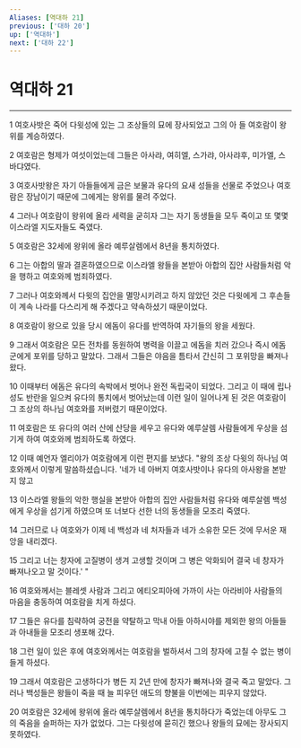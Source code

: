 ```yaml
---
Aliases: [역대하 21]
previous: ['대하 20']
up: ['역대하']
next: ['대하 22']
---
```

# 역대하 21

***


1 여호사밧은 죽어 다윗성에 있는 그 조상들의 묘에 장사되었고 그의 아 들 여호람이 왕위를 계승하였다. 

2 여호람은 형제가 여섯이었는데 그들은 아사랴, 여히엘, 스가랴, 아사랴후, 미가엘, 스바댜였다. 

3 여호사밧왕은 자기 아들들에게 금은 보물과 유다의 요새 성들을 선물로 주었으나 여호람은 장남이기 때문에 그에게는 왕위를 물려 주었다. 

4 그러나 여호람이 왕위에 올라 세력을 굳히자 그는 자기 동생들을 모두 죽이고 또 몇몇 이스라엘 지도자들도 죽였다. 

5 여호람은 32세에 왕위에 올라 예루살렘에서 8년을 통치하였다. 

6 그는 아합의 딸과 결혼하였으므로 이스라엘 왕들을 본받아 아합의 집안 사람들처럼 악을 행하고 여호와께 범죄하였다. 

7 그러나 여호와께서 다윗의 집안을 멸망시키려고 하지 않았던 것은 다윗에게 그 후손들이 계속 나라를 다스리게 해 주겠다고 약속하셨기 때문이었다. 

8 여호람이 왕으로 있을 당시 에돔이 유다를 반역하여 자기들의 왕을 세웠다. 

9 그래서 여호람은 모든 전차를 동원하여 병력을 이끌고 에돔을 치러 갔으나 즉시 에돔군에게 포위를 당하고 말았다. 그래서 그들은 야음을 틈타서 간신히 그 포위망을 빠져나왔다. 

10 이때부터 에돔은 유다의 속박에서 벗어나 완전 독립국이 되었다. 그리고 이 때에 립나성도 반란을 일으켜 유다의 통치에서 벗어났는데 이런 일이 일어나게 된 것은 여호람이 그 조상의 하나님 여호와를 저버렸기 때문이었다. 

11 여호람은 또 유다의 여러 산에 산당을 세우고 유다와 예루살렘 사람들에게 우상을 섬기게 하여 여호와께 범죄하도록 하였다. 

12 이때 예언자 엘리야가 여호람에게 이런 편지를 보냈다. "왕의 조상 다윗의 하나님 여호와께서 이렇게 말씀하셨습니다. '네가 네 아버지 여호사밧이나 유다의 아사왕을 본받지 않고 

13 이스라엘 왕들의 악한 행실을 본받아 아합의 집안 사람들처럼 유다와 예루살렘 백성에게 우상을 섬기게 하였으며 또 너보다 선한 너의 동생들을 모조리 죽였다. 

14 그러므로 나 여호와가 이제 네 백성과 네 처자들과 네가 소유한 모든 것에 무서운 재앙을 내리겠다. 

15 그리고 너는 창자에 고질병이 생겨 고생할 것이며 그 병은 악화되어 결국 네 창자가 빠져나오고 말 것이다.' " 

16 여호와께서는 블레셋 사람과 그리고 에티오피아에 가까이 사는 아라비아 사람들의 마음을 충동하여 여호람을 치게 하셨다. 

17 그들은 유다를 침략하여 궁전을 약탈하고 막내 아들 아하시야를 제외한 왕의 아들들과 아내들을 모조리 생포해 갔다. 

18 그런 일이 있은 후에 여호와께서는 여호람을 벌하셔서 그의 창자에 고칠 수 없는 병이 들게 하셨다. 

19 그래서 여호람은 고생하다가 병든 지 2년 만에 창자가 빠져나와 결국 죽고 말았다. 그러나 백성들은 왕들이 죽을 때 늘 피우던 애도의 향불을 이번에는 피우지 않았다. 

20 여호람은 32세에 왕위에 올라 예루살렘에서 8년을 통치하다가 죽었는데 아무도 그의 죽음을 슬퍼하는 자가 없었다. 그는 다윗성에 묻히긴 했으나 왕들의 묘에는 장사되지 못하였다.
